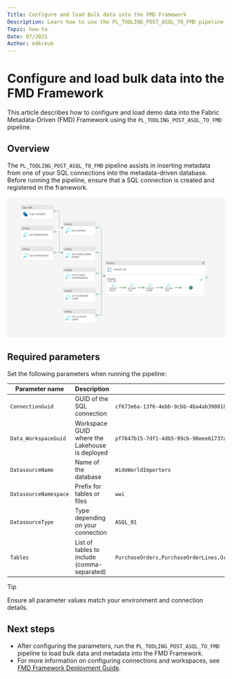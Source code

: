 ```yaml
---
Title: Configure and load Bulk data into the FMD Framework
Description: Learn how to use the PL_TOOLING_POST_ASQL_TO_FMD pipeline to insert metadata and load bulk data into the Fabric Metadata-Driven (FMD) Framework.
Topic: how-to
Date: 07/2025
Author: edkreuk
---
```


# Configure and load bulk data into the FMD Framework

This article describes how to configure and load demo data into the Fabric Metadata-Driven (FMD) Framework using the `PL_TOOLING_POST_ASQL_TO_FMD` pipeline.

## Overview

The `PL_TOOLING_POST_ASQL_TO_FMD` pipeline assists in inserting metadata from one of your SQL connections into the metadata-driven database. Before running the pipeline, ensure that a SQL connection is created and registered in the framework.

![PL_TOOLING_POST_ASQL_TO_FMD](/Images/PL_TOOLING_POST_ASQL_TO_FMD.png)

## Required parameters

Set the following parameters when running the pipeline:

| Parameter name         | Description                                   | Example                                         |
|------------------------|-----------------------------------------------|-------------------------------------------------|
| `ConnectionGuid`       | GUID of the SQL connection                    | `cf673e6a-13f6-4ebb-9cbb-4ba4ab390818`          |
| `Data_WorkspaceGuid`   | Workspace GUID where the Lakehouse is deployed| `pf7647b15-7df1-4db5-99cb-90eee61737a4`         |
| `DatasourceName`       | Name of the database                          | `WideWorldImporters`                            |
| `DatasourceNamespace`  | Prefix for tables or files                    | `wwi`                                           |
| `DatasourceType`       | Type depending on your connection             | `ASQL_01`                                       |
| `Tables`               | List of tables to include (comma-separated)   | `PurchaseOrders,PurchaseOrderLines,Orders,OrderLines,Invoices,InvoiceLines,BuyingGroups,CustomerCategories` |

> [!TIP]
> Ensure all parameter values match your environment and connection details.

## Next steps

- After configuring the parameters, run the `PL_TOOLING_POST_ASQL_TO_FMD` pipeline to load bulk data and metadata into the FMD Framework.
- For more information on configuring connections and workspaces, see [FMD Framework Deployment Guide](./FMD_FRAMEWORK_DEPLOYMENT.md).
